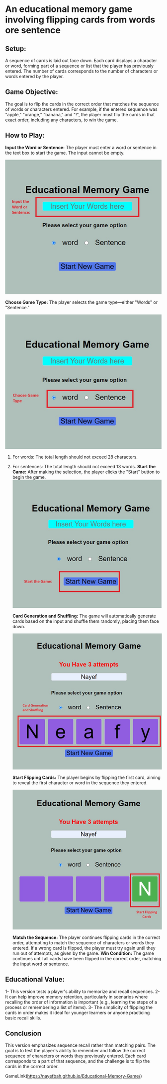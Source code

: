 # An educational memory game involving flipping cards from words ore sentence

## Setup:

A sequence of cards is laid out face down. Each card displays a character or word, forming part of a sequence or list that the player has previously entered. The number of cards corresponds to the number of characters or words entered by the player.

## Game Objective:

The goal is to flip the cards in the correct order that matches the sequence of words or characters entered. For example, if the entered sequence was "apple," "orange," "banana," and "!", the player must flip the cards in that exact order, including any characters, to win the game.

## How to Play:

**Input the Word or Sentence:** The player must enter a word or sentence in the text box to start the game. The input cannot be empty.

![Explaining selectors syntax](Images\input.jpg)

**Choose Game Type:** The player selects the game type—either "Words" or "Sentence."

![Explaining selectors syntax](Images\choose.jpg)

1. For words: The total length should not exceed 28 characters.
2. For sentences: The total length should not exceed 13 words.
   **Start the Game:** After making the selection, the player clicks the "Start" button to begin the game.
   ![Explaining selectors syntax](Images\start.jpg)

   **Card Generation and Shuffling:** The game will automatically generate cards based on the input and shuffle them randomly, placing them face down.

   ![Explaining selectors syntax](Images\CardGenerationandShuffling.jpg)

   **Start Flipping Cards:** The player begins by flipping the first card, aiming to reveal the first character or word in the sequence they entered.

   ![Explaining selectors syntax](Images\startflipping.jpg)

   **Match the Sequence:** The player continues flipping cards in the correct order, attempting to match the sequence of characters or words they entered. If a wrong card is flipped, the player must try again until they run out of attempts, as given by the game.
   **Win Condition:** The game continues until all cards have been flipped in the correct order, matching the input word or sentence.

## Educational Value:

1- This version tests a player's ability to memorize and recall sequences.
2- It can help improve memory retention, particularly in scenarios where recalling the order of information is important (e.g., learning the steps of a process or remembering a list of items).
3- The simplicity of flipping the cards in order makes it ideal for younger learners or anyone practicing basic recall skills.

## Conclusion

This version emphasizes sequence recall rather than matching pairs. The goal is to test the player's ability to remember and follow the correct sequence of characters or words they previously entered. Each card corresponds to a part of that sequence, and the challenge is to flip the cards in the correct order.

GameLink(https://nayefbah.github.io/Educational-Memory-Game/)
